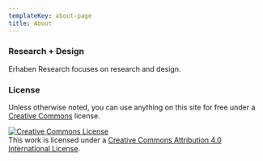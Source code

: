 ```yaml
---
templateKey: about-page
title: About
---
```

### Research + Design
Erhaben Research focuses on research and design.

### License

Unless otherwise noted, you can use anything on this site for free under a [Creative Commons](https://creativecommons.org/licenses/by/4.0/) license.

<a rel="license" href="http://creativecommons.org/licenses/by/4.0/"><img alt="Creative Commons License" style="border-width:0" src="https://i.creativecommons.org/l/by/4.0/88x31.png" /></a><br />This work is licensed under a <a rel="license" href="http://creativecommons.org/licenses/by/4.0/">Creative Commons Attribution 4.0 International License</a>.

